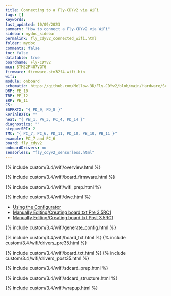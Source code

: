 ```yaml
---
title: Connecting to a Fly-CDYv2 via WiFi
tags: []
keywords: 
last_updated: 10/09/2023
summary: "How to connect a Fly-CDYv2 via WiFi"
sidebar: mydoc_sidebar
permalink: fly_cdyv2_connected_wifi.html
folder: mydoc
comments: false
toc: false
datatable: true
boardname: Fly-CDYv2
mcu: STM32F407VGT6
firmware: firmware-stm32f4-wifi.bin
wifi: 
module: onboard
schematic: https://github.com/Mellow-3D/Fly-CDYv2/blob/main/Hardware/Schematic.pdf
DRP: PE_10
TRP: PE_12
ERP: PE_11
CS:
ESPRXTX: "{ PD_9, PD_8 }"
SerialRXTX: ""
heat: "{ PB_1, PA_3, PC_4, PD_14 }"
diagnostics: ""
stepperSPI: 2
TMC: "{ PC_7, PC_6, PD_11, PD_10, PB_10, PB_11 }"
example: PC_7 and PC_6
board: fly_cdyv2
onboardDrivers: no
sensorless: "fly_cdyv2_sensorless.html"
---
```


{% include custom/3.4/wifi/overview.html %}

{% include custom/3.4/wifi/board_firmware.html %}

{% include custom/3.4/wifi/wifi_prep.html %}

{% include custom/3.4/wifi/dwc.html %}

<ul id="profileTabs" class="nav nav-tabs">
    <li class="active"><a class="noCrossRef" href="#generate" data-toggle="tab">Using the Configurator</a></li>
    <li><a class="noCrossRef" href="#manualpre35" data-toggle="tab">Manually Editing/Creating board.txt Pre 3.5RC1</a></li>
    <li><a class="noCrossRef" href="#manualpost35" data-toggle="tab">Manually Editing/Creating board.txt Post 3.5RC1</a></li>
</ul>
  <div class="tab-content">
<div role="tabpanel" class="tab-pane active" id="generate" markdown="1">

{% include custom/3.4/wifi/generate_config.html %}

</div>

<div role="tabpanel" class="tab-pane" id="manualpre35" markdown="1">

{% include custom/3.4/wifi/board_txt.html %}
{% include custom/3.4/wifi/drivers_pre35.html %}

</div>

<div role="tabpanel" class="tab-pane" id="manualpost35" markdown="1">

{% include custom/3.4/wifi/board_txt.html %}
{% include custom/3.4/wifi/drivers_post35.html %}

</div>

</div>

{% include custom/3.4/wifi/sdcard_prep.html %}

{% include custom/3.4/wifi/sdcard_structure.html %}

{% include custom/3.4/wifi/wrapup.html %}
